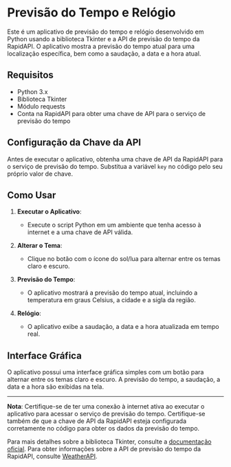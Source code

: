# Previsão do Tempo e Relógio

Este é um aplicativo de previsão do tempo e relógio desenvolvido em Python usando a biblioteca Tkinter e a API de previsão do tempo da RapidAPI. O aplicativo mostra a previsão do tempo atual para uma localização específica, bem como a saudação, a data e a hora atual.

## Requisitos

- Python 3.x
- Biblioteca Tkinter
- Módulo requests
- Conta na RapidAPI para obter uma chave de API para o serviço de previsão do tempo

## Configuração da Chave da API

Antes de executar o aplicativo, obtenha uma chave de API da RapidAPI para o serviço de previsão do tempo. Substitua a variável `key` no código pelo seu próprio valor de chave.

## Como Usar

1. **Executar o Aplicativo**:
   - Execute o script Python em um ambiente que tenha acesso à internet e a uma chave de API válida.

2. **Alterar o Tema**:
   - Clique no botão com o ícone do sol/lua para alternar entre os temas claro e escuro.

3. **Previsão do Tempo**:
   - O aplicativo mostrará a previsão do tempo atual, incluindo a temperatura em graus Celsius, a cidade e a sigla da região.

4. **Relógio**:
   - O aplicativo exibe a saudação, a data e a hora atualizada em tempo real.

## Interface Gráfica

O aplicativo possui uma interface gráfica simples com um botão para alternar entre os temas claro e escuro. A previsão do tempo, a saudação, a data e a hora são exibidas na tela.

---

**Nota**: Certifique-se de ter uma conexão à internet ativa ao executar o aplicativo para acessar o serviço de previsão do tempo. Certifique-se também de que a chave de API da RapidAPI esteja configurada corretamente no código para obter os dados da previsão do tempo.

Para mais detalhes sobre a biblioteca Tkinter, consulte a [documentação oficial](https://docs.python.org/3/library/tk.html). Para obter informações sobre a API de previsão do tempo da RapidAPI, consulte [WeatherAPI](https://rapidapi.com/weatherapi/api/weatherapi-com).

